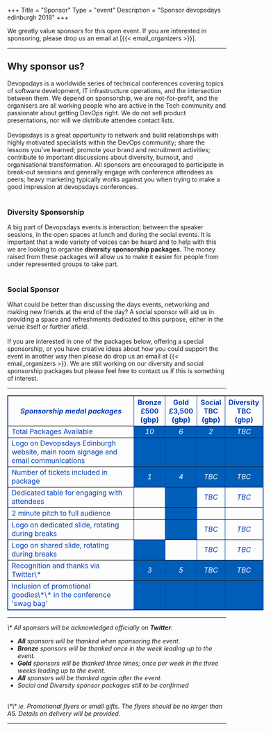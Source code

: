 +++
Title = "Sponsor"
Type = "event"
Description = "Sponsor devopsdays edinburgh 2018"
+++

We greatly value sponsors for this open event.  If you are interested in sponsoring, please drop us an email at [{{< email_organizers >}}].

<hr>

<h2>Why sponsor us?</h2>
Devopsdays is a worldwide series of technical conferences covering topics of software development, IT infrastructure operations, and the intersection between them.  We depend on sponsorship, we are not-for-profit, and the organisers are all working people who are active in the Tech community and passionate about getting DevOps right.  We do not sell product presentations, nor will we distribute attendee contact lists.
<br>
<br>
Devopsdays is a great opportunity to network and build relationships with highly motivated specialists within the DevOps community; share the lessons you've learned; promote your brand and recruitment activities; contribute to important discussions about diversity, burnout, and organisational transformation. All sponsors are encouraged to participate in break-out sessions and generally engage with conference attendees as peers; heavy marketing typically works against you when trying to make a good impression at devopsdays conferences.
<br>
<br>
<h3>Diversity Sponsorship</h3>
A big part of Devopsdays events is interaction; between the speaker sessions, in the open spaces at lunch and during the social events. It is important that a wide variety of voices can be heard and to help with this we are looking to organise <b>diversity sponsorship packages</b>. The money raised from these packages will allow us to make it easier for people from under represented groups to take part.
<br>
<br>
<h3>Social Sponsor</h3>
What could be better than discussing the days events, networking and making new friends at the end of the day? A social sponsor will aid us in providing a space and refreshments dedicated to this purpose, either in the venue itself or further afield.
<br>
<br>
If you are interested in one of the packages below, offering a special sponsorship, or you have creative ideas about how you could support the event in another way then please do drop us an email at {{< email_organizers >}}. We are still working on our diversity and social sponsorship packages but please feel free to contact us if this is something of interest.
<hr/>
<div style="width:590px; margin: 0 auto;">
<table border=1 cellspacing=1 cellpadding=3 style="color:#003CB6" bordercolor="003CB6">
  <tr>
    <th><i>Sponsorship medal packages</i></th>
    <th><center><b>Bronze<br />£500<br />(gbp)</center></b></th>
    <th><center><b>Gold<br />£3,500<br />(gbp)</center></b></th>
    <th><center><b>Social<br />TBC<br />(gbp)</center></b></th>
    <th><center><b>Diversity<br />TBC<br />(gbp)</center></b></th>
  </tr>
<tr>
  <td>Total Packages Available</td>
  <td bgcolor="005EB8" style="color:white"><center><i>10</i></center></td>
  <td bgcolor="005EB8" style="color:white"><center><i>6</i></center></td>
  <td bgcolor="005EB8" style="color:white"><center><i>2</i></center></td>
  <td bgcolor="005EB8" style="color:white"><center><i>TBC</i></center></td>
</tr>
<tr>
  <td>Logo on Devopsdays Edinburgh website, main room signage and email communications</td>
  <td bgcolor="005EB8">&nbsp;</td>
  <td bgcolor="005EB8">&nbsp;</td>
  <td bgcolor="005EB8">&nbsp;</td>
  <td bgcolor="005EB8">&nbsp;</td>
</tr>
<tr>
  <td>Number of tickets included in package</td>
  <td bgcolor="005EB8" style="color:white" ><center><i>1</i></center></td>
  <td bgcolor="005EB8" style="color:white" ><center><i>4</i></center></td>
  <td bgcolor="005EB8" style="color:white" ><center><i>TBC</i></center></td>
  <td bgcolor="005EB8" style="color:white" ><center><i>TBC</i></center></td>
</tr>
<tr>
  <td>Dedicated table for engaging with attendees</td>
  <td>&nbsp;</td>
  <td bgcolor="005EB8" ><center><i></i></center></td>
  <td><center><i>TBC</i></center></td>
  <td><center><i>TBC</i></center></td>
</tr>
<tr>
  <td>2 minute pitch to full audience</td>
  <td>&nbsp;</td>
  <td bgcolor="005EB8"  >&nbsp;</td>
  <td>&nbsp;</td>
  <td>&nbsp;</td>
</tr>
</tr>
<tr>
  <td>Logo on dedicated slide, rotating during breaks</td>
  <td>&nbsp;</td>
  <td bgcolor="005EB8" >&nbsp;</td>
  <td><center><i>TBC</i></center></td>
  <td><center><i>TBC</i></center></td>
</tr>
<tr>
  <td>Logo on shared slide, rotating during breaks</td>
  <td bgcolor="005EB8" >&nbsp;</td>
  <td>&nbsp;</td>
  <td><center><i>TBC</i></center></td>
  <td><center><i>TBC</i></center></td>
</tr>
<tr>
  <td>Recognition and thanks via Twitter\*</td>
  <td bgcolor="005EB8" style="color:white" ><center><i>3</i></center></td>
  <td bgcolor="005EB8" style="color:white" ><center><i>5</i></center></td>
  <td bgcolor="005EB8" style="color:white" ><center><i>TBC</i></center></td>
  <td bgcolor="005EB8" style="color:white" ><center><i>TBC</i></center></td>
</tr>
<tr>
  <td>Inclusion of promotional goodies\*\* in the conference 'swag bag'</td>
  <td bgcolor="005EB8" >&nbsp;</td>
  <td bgcolor="005EB8" >&nbsp;</td>
  <td bgcolor="005EB8" >&nbsp;</td>
  <td bgcolor="005EB8" >&nbsp;</td>
</tr>
</table>
</div>
<hr/>
<i>\* All sponsors will be acknowledged officially on <strong>Twitter</strong>:
<ul>
  <li><strong>All</strong> sponsors will be thanked when sponsoring the event.</li>
  <li><strong>Bronze</strong> sponsors will be thanked once in the week leading up to the event.</li>
  <li><strong>Gold</strong> sponsors will be thanked three times; once per week in the three weeks leading up to the event.</li>
  <li><strong>All</strong> sponsors will be thanked again after the event.</li>
  <li>Social and Diversity sponsor packages still to be confirmed</li>
</ul>
<br/>
\*\* ie. Promotional flyers or small gifts. The flyers should be no larger than A5. Details on delivery will be provided.
</i>


<hr/>
